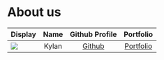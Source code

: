 # About us

Display | Name  | Github Profile | Portfolio 
--------|:-----:|:--------------:|:---------:
![](https://via.placeholder.com/100.png?text=Photo) | Kylan | [Github](https://github.com/) | [Portfolio](docs/team/johndoe.md)
